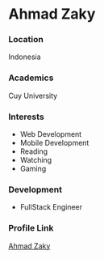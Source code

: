 # Ahmad Zaky

### Location

Indonesia

### Academics

Cuy University

### Interests

- Web Development 
- Mobile Development
- Reading
- Watching 
- Gaming

### Development

- FullStack Engineer

### Profile Link

[Ahmad Zaky](https://github.com/ahhzaky)